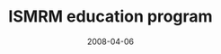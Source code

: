 ---
title: "ISMRM education program"
project_id: 
date: 2008-04-06
conference_id: ""
presenters:
   - peter_bandettini
summary: "<p>ISMRM education program</p>"
file: /assets/presentations/T224.pdf
filename: T224.pdf
layout: presentation
---